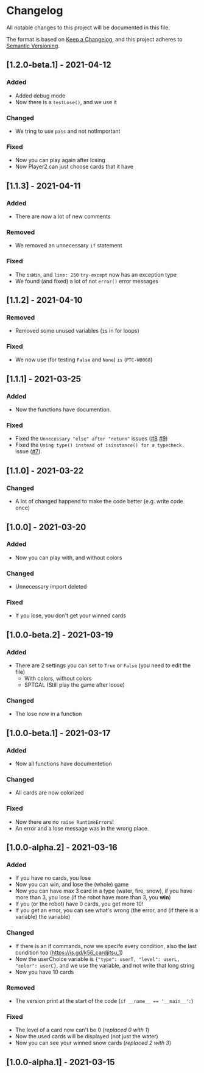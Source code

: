 # Changelog
All notable changes to this project will be documented in this file.

The format is based on [Keep a Changelog](https://keepachangelog.com/en/1.0.0/),
and this project adheres to [Semantic Versioning](https://semver.org/spec/v2.0.0.html).

## [1.2.0-beta.1] - 2021-04-12
### Added
- Added debug mode
- Now there is a `testLose()`, and we use it
### Changed
- We tring to use `pass` and not notImportant
### Fixed
- Now you can play again after losing
- Now Player2 can just choose cards that it have

## [1.1.3] - 2021-04-11 
### Added
- There are now a lot of new comments
### Removed
- We removed an unnecessary `if` statement
### Fixed
- The `isWin`, and `line: 250` `try-except` now has an exception type
- We found (and fixed) a lot of not `error()` error messages

## [1.1.2] - 2021-04-10
### Removed
- Removed some unused variables (`i`s in for loops)
### Fixed
- We now use (for testing `False` and `None`) `is` (`PTC-W0068`)

## [1.1.1] - 2021-03-25
### Added
- Now the functions have documention.
### Fixed
- Fixed the `Unnecessary "else" after "return"` issues ([#8](https://github.com/koviubi56/cardjitsu/issues/8) [#9](https://github.com/koviubi56/cardjitsu/issues/9))
- Fixed the `Using type() instead of isinstance() for a typecheck.` issue ([#7](https://github.com/koviubi56/cardjitsu/issues/7)).

## [1.1.0] - 2021-03-22
### Changed
- A lot of changed happend to make the code better (e.g. write code once)

## [1.0.0] - 2021-03-20
### Added
- Now you can play with, and without colors
### Changed
- Unnecessary import deleted
### Fixed
- If you lose, you don't get your winned cards

## [1.0.0-beta.2] - 2021-03-19
### Added
- There are 2 settings you can set to `True` or `False` (you need to edit the file)
  - With colors, without colors
  - SPTGAL (Still play the game after loose)
### Changed
- The lose now in a function

## [1.0.0-beta.1] - 2021-03-17
### Added
- Now all functions have documentetion
### Changed
- All cards are now colorized
### Fixed
- Now there are no `raise RuntimeError`s!
- An error and a lose message was in the wrong place.

## [1.0.0-alpha.2] - 2021-03-16
### Added
- If you have no cards, you lose
- Now you can win, and lose the (whole) game
- Now you can have max 3 card in a type (water, fire, snow), if you have more than 3, you lose (if the robot have more than 3, you **win**)
- If you (or the robot) have 0 cards, you get more 10!
- If you get an error, you can see what's wrong (the error, and (if there is a variable) the variable)
### Changed
- If there is an if commands, now we specife every condition, also the last condition too (https://is.gd/k56_cardjitsu_1)
- Now the userChoice variable is `{"type": userT, "level": userL, "color": userC}`, and we use the variable, and not write that long string
- Now you have 10 cards
### Removed
- The version print at the start of the code (`if __name__ == '__main__':`)
### Fixed
- The level of a card now can't be 0 (*replaced 0 with 1*)
- Now the used cards will be displayed (not just the water)
- Now you can see your winned snow cards (*replaced 2 with 3*)

## [1.0.0-alpha.1] - 2021-03-15
